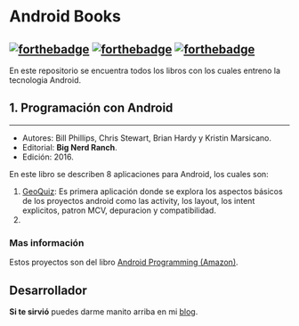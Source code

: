 # Android Books
[![forthebadge](https://forthebadge.com/images/badges/built-by-developers.svg)](https://forthebadge.com) [![forthebadge](https://forthebadge.com/images/badges/makes-people-smile.svg)](https://forthebadge.com) [![forthebadge](https://forthebadge.com/images/badges/winter-is-coming.svg)](https://forthebadge.com)
---------------
En este repositorio se encuentra todos los libros con los cuales entreno la tecnologia Android.

## 1. Programación con Android
---

- Autores: Bill Phillips, Chris Stewart, Brian Hardy y Kristin Marsicano.
- Editorial: **Big Nerd Ranch**.
- Edición: 2016.

En este libro se describen 8 aplicaciones para Android, los cuales son:
1. [GeoQuiz](https://github.com/FahedHermoza/AndroidBooks/tree/master/Programaci%C3%B3nConAndroid/appGeoQuiz): Es primera aplicación donde se explora los aspectos básicos de los proyectos android como las activity, los layout, los intent explicitos, patron MCV, depuracion y compatibilidad.
2. 

### Mas información
Estos proyectos son del libro [Android Programming (Amazon)](https://www.amazon.com/Android-Programming-Ranch-Guide-Guides/dp/0134706056/ref=sr_1_fkmr0_1?ie=UTF8&qid=1547781834&sr=8-1-fkmr0&keywords=bignerdranch+android+programming).

## Desarrollador
**Si te sirvió** puedes darme manito arriba en mi [blog](https://www.facebook.com/fahedhermoza/).